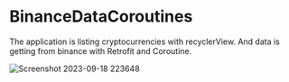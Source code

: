 # BinanceDataCoroutines

 The application is listing cryptocurrencies with recyclerView. And data is getting from binance with Retrofit and Coroutine.


![Screenshot 2023-09-18 223648](https://github.com/kayamustafa33/BinanceDataCoroutines/assets/89656051/540f8580-13cd-4570-8baf-35e7f47b10a4)
